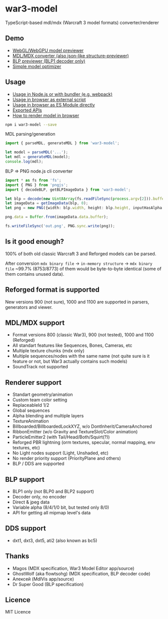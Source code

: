 # war3-model
TypeScript-based mdl/mdx (Warcraft 3 model formats) converter/renderer

## Demo
* [WebGL/WebGPU model previewer](https://4eb0da.github.io/war3-model/dist/docs/preview/preview.html)
* [MDL/MDX converter (also json-like structure-previewer)](https://4eb0da.github.io/war3-model/dist/docs/convert/convert.html)
* [BLP previewer (BLP1 decoder only)](https://4eb0da.github.io/war3-model/dist/docs/decodeblp/decodeblp.html)
* [Simple model optimizer](https://4eb0da.github.io/war3-model/dist/docs/optframes/optframes.html)

## Usage

* [Usage in Node.js or with bundler (e.g. webpack)](docs/node.md)
* [Usage in browser as external script](docs/browser-global.md)
* [Usage in browser as ES Module directly](docs/browser-es.md)
* [Exported APIs](docs/interface.md)
* [How to render model in browser](docs/how-to-render.md)

```bash
npm i war3-model --save
```

MDL parsing/generation
```typescript
import { parseMDL, generateMDL } from 'war3-model';

let model = parseMDL('...');
let mdl = generateMDL(model);
console.log(mdl);
```

BLP => PNG node.js cli converter
```typescript
import * as fs from 'fs';
import { PNG } from 'pngjs';
import { decodeBLP, getBLPImageData } from 'war3-model';

let blp = decode(new Uint8Array(fs.readFileSync(process.argv[2])).buffer);
let imageData = getImageData(blp, 0);
let png = new PNG({width: blp.width, height: blp.height, inputHasAlpha: true});

png.data = Buffer.from(imageData.data.buffer);

fs.writeFileSync('out.png', PNG.sync.write(png));
```

## Is it good enough?

100% of both old classic Warcraft 3 and Reforged models can be parsed.

After conversion `mdx binary file` -> `in-memory structure` -> `mdx binary file` ~99.7% (8753/8773) of them would be byte-to-byte identical (some of them contains unused data).

## Reforged format is supported

New versions 900 (not sure), 1000 and 1100 are supported in parsers, generators and viewer.

## MDL/MDX support

* Format versions 800 (classic War3), 900 (not tested), 1000 and 1100 (Reforged)
* All standart features like Sequences, Bones, Cameras, etc
* Multiple texture chunks (mdx only)
* Multiple sequences/nodes with the same name (not quite sure is it feature or not, but War3 actually contains such models)
* SoundTrack not supported

## Renderer support

* Standart geometry/animation
* Custom team color setting
* ReplaceableId 1/2
* Global sequences
* Alpha blending and multiple layers
* TextureAnimation
* Billboarded/BillboardedLockXYZ, w/o DontInherit/CameraAnchored
* RibbonEmitter (w/o Gravity and TextureSlot/Color animation)
* ParticleEmitter2 (with Tail/Head/Both/Squirt(?))
* Reforged PBR lightning (orm textures, specular, normal mapping, env textures, etc)
* No Light nodes support (Light, Unshaded, etc)
* No render priority support (PriorityPlane and others)
* BLP / DDS are supported

## BLP support

* BLP1 only (not BLP0 and BLP2 support)
* Decoder only, no encoder
* Direct & jpeg data
* Variable alpha (8/4/1/0 bit, but tested only 8/0)
* API for getting all mipmap level's data

## DDS support

* dxt1, dxt3, dxt5, ati2 (also known as bc5)

## Thanks

* Magos (MDX specification, War3 Model Editor app/source)
* GhostWolf (aka flowtsohg) (MDX specification, BLP decoder code)
* Алексей (MdlVis app/source)
* Dr Super Good (BLP specification)

## Licence

MIT Licence

